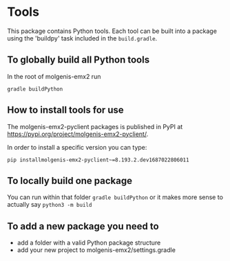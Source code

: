 # Tools

This package contains Python tools. 
Each tool can be built into a package using the 'buildpy' task included in the `build.gradle`.

## To globally build all Python tools
In the root of molgenis-emx2 run 
    
    gradle buildPython

## How to install tools for use
The molgenis-emx2-pyclient packages is published in PyPI at https://pypi.org/project/molgenis-emx2-pyclient/.

In order to install a specific version you can type:

    pip installmolgenis-emx2-pyclient~=8.193.2.dev1687022806011

## To locally build one package 
You can run within that folder
```gradle buildPython```
or it makes more sense to actually say
```python3 -m build```

## To add a new package you need to
* add a folder with a valid Python package structure
* add your new project to molgenis-emx2/settings.gradle
